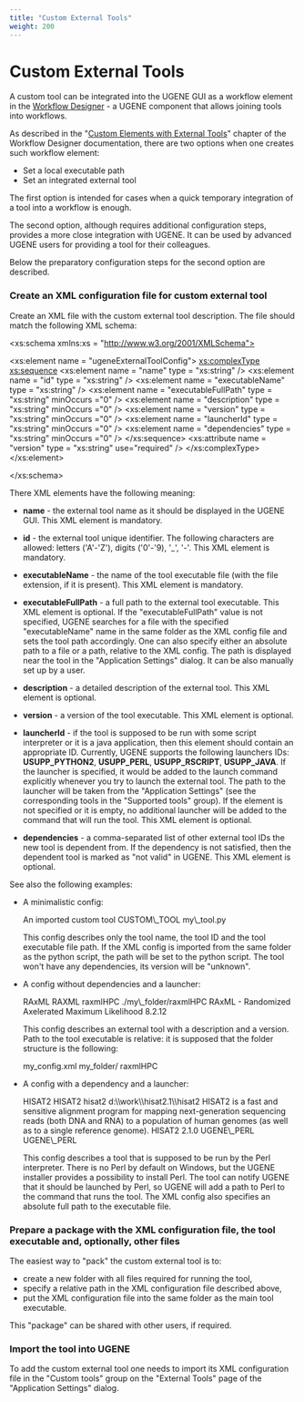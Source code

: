 ```yaml
---
title: "Custom External Tools"
weight: 200
---
```



# Custom External Tools

A custom tool can be integrated into the UGENE GUI as a workflow element in the [Workflow Designer](https://local.ugene.unipro.ru/wiki/display/WDD33/About+the+Workflow+Designer) - a UGENE component that allows joining tools into workflows.

As described in the "[Custom Elements with External Tools](https://local.ugene.unipro.ru/wiki/display/WDD33/Custom+Elements+with+External+Tools)" chapter of the Workflow Designer documentation, there are two options when one creates such workflow element:

*   Set a local executable path
*   Set an integrated external tool

The first option is intended for cases when a quick temporary integration of a tool into a workflow is enough.

The second option, although requires additional configuration steps, provides a more close integration with UGENE. It can be used by advanced UGENE users for providing a tool for their colleagues.

Below the preparatory configuration steps for the second option are described.

### Create an XML configuration file for custom external tool

Create an XML file with the custom external tool description. The file should match the following XML schema:

<?xml version = "1.0" encoding = "UTF-8"?>
<xs:schema xmlns:xs = "http://www.w3.org/2001/XMLSchema">

<xs:element name = "ugeneExternalToolConfig">
    <xs:complexType>
        <xs:sequence>
            <xs:element name = "name" type = "xs:string" />
            <xs:element name = "id" type = "xs:string" />
            <xs:element name = "executableName" type = "xs:string" />
            <xs:element name = "executableFullPath" type = "xs:string" minOccurs ="0" />
            <xs:element name = "description" type = "xs:string" minOccurs ="0" />
            <xs:element name = "version" type = "xs:string" minOccurs ="0" />
            <xs:element name = "launcherId" type = "xs:string" minOccurs ="0" />
            <xs:element name = "dependencies" type = "xs:string" minOccurs ="0" />
        </xs:sequence>
        <xs:attribute name = "version" type = "xs:string" use="required" />
    </xs:complexType>
</xs:element>

</xs:schema>

There XML elements have the following meaning:

*   **name** - the external tool name as it should be displayed in the UGENE GUI. This XML element is mandatory.
*   **id** - the external tool unique identifier. The following characters are allowed: letters ('A'-'Z'), digits ('0'-'9), '\_', '-'. This XML element is mandatory.
*   **executableName** - the name of the tool executable file (with the file extension, if it is present). This XML element is mandatory.
*   **executableFullPath** - a full path to the external tool executable. This XML element is optional. If the "executableFullPath" value is not specified, UGENE searches for a file with the specified "executableName" name in the same folder as the XML config file and sets the tool path accordingly. One can also specify either an absolute path to a file or a path, relative to the XML config. The path is displayed near the tool in the "Application Settings" dialog. It can be also manually set up by a user.
*   **description** - a detailed description of the external tool. This XML element is optional.
*   **version** - a version of the tool executable. This XML element is optional.
*   **launcherId** - if the tool is supposed to be run with some script interpreter or it is a java application, then this element should contain an appropriate ID. Currently, UGENE supports the following launchers IDs: **USUPP\_PYTHON2**, **USUPP\_PERL**, **USUPP\_RSCRIPT**, **USUPP\_JAVA**. If the launcher is specified, it would be added to the launch command explicitly whenever you try to launch the external tool. The path to the launcher will be taken from the "Application Settings" (see the corresponding tools in the "Supported tools" group). If the element is not specified or it is empty, no additional launcher will be added to the command that will run the tool. This XML element is optional.

*   **dependencies** - a comma-separated list of other external tool IDs the new tool is dependent from. If the dependency is not satisfied, then the dependent tool is marked as "not valid" in UGENE. This XML element is optional.


See also the following examples:

*   A minimalistic config:

    <?xml version = "1.0" encoding = "UTF-8"?>
    <ugeneExternalToolConfig version = "1.0">
        <name>An imported custom tool</name>
        <id>CUSTOM\_TOOL</id>
        <executableName>my\_tool.py</executableName>
    </ugeneExternalToolConfig>

    This config describes only the tool name, the tool ID and the tool executable file path. If the XML config is imported from the same folder as the python script, the path will be set to the python script. The tool won't have any dependencies, its version will be "unknown".

*   A config without dependencies and a launcher:

    <?xml version = "1.0" encoding = "UTF-8"?>
    <ugeneExternalToolConfig version = "1.0">
        <name>RAxML</name>
        <id>RAXML</id>
        <executableName>raxmlHPC</executableName>
        <executableFullPath>./my\_folder/raxmlHPC</executableFullPath>
        <description>RAxML - Randomized Axelerated Maximum Likelihood</description>
        <version>8.2.12</version>
    </ugeneExternalToolConfig>

    This config describes an external tool with a description and a version. Path to the tool executable is relative: it is supposed that the folder structure is the following:

    my\_config.xml
    my\_folder/
       raxmlHPC

*   A config with a dependency and a launcher:

    <?xml version = "1.0" encoding = "UTF-8"?>
    <ugeneExternalToolConfig version = "1.0">
        <name>HISAT2</name>
        <id>HISAT2</id>
        <executableName>hisat2</executableName>
        <executableFullPath>d:\\work\\hisat2.1\\hisat2<executableFullPath>
        <description>HISAT2 is a fast and sensitive alignment program for
    mapping next-generation sequencing reads (both DNA and RNA) to a
    population of human genomes (as well as to a single reference genome).</description>
        <toolkitName>HISAT2</toolkitName>
        <version>2.1.0</version>
        <launcherId>UGENE\_PERL</launcherId>
        <dependencies>UGENE\_PERL</dependencies>
    </ugeneExternalToolConfig>

    This config describes a tool that is supposed to be run by the Perl interpreter. There is no Perl by default on Windows, but the UGENE installer provides a possibility to install Perl. The tool can notify UGENE that it should be launched by Perl, so UGENE will add a path to Perl to the command that runs the tool. The XML config also specifies an absolute full path to the executable file.


### Prepare a package with the XML configuration file, the tool executable and, optionally, other files

The easiest way to "pack" the custom external tool is to:

*   create a new folder with all files required for running the tool,
*   specify a relative path in the XML configuration file described above,
*   put the XML configuration file into the same folder as the main tool executable.

This "package" can be shared with other users, if required.

### Import the tool into UGENE

To add the custom external tool one needs to import its XML configuration file in the "Custom tools" group on the "External Tools" page of the "Application Settings" dialog.
